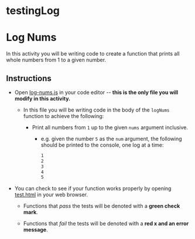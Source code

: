 # testingLog
# Log Nums

In this activity you will be writing code to create a function that prints all whole numbers from 1 to a given number.

## Instructions

- Open [log-nums.js](log-nums.js) in your code editor -- **this is the only file you will modify in this activity.**

  - In this file you will be writing code in the body of the `logNums` function to achieve the following:

    - Print all numbers from `1` up to the given `nums` argument inclusive.

      - e.g. given the number `5` as the `num` argument, the following should be printed to the console, one log at a time:

        ```bash
        1
        2
        3
        4
        5
        ```

- You can check to see if your function works properly by opening [test.html](test.html) in your web browser.

  - Functions that _pass_ the tests will be denoted with a **green check mark**.

  - Functions that _fail_ the tests will be denoted with a **red x and an error message**.
